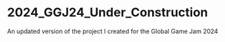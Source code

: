 # 2024_GGJ24_Under_Construction
An updated version of the project I created for the Global Game Jam 2024
